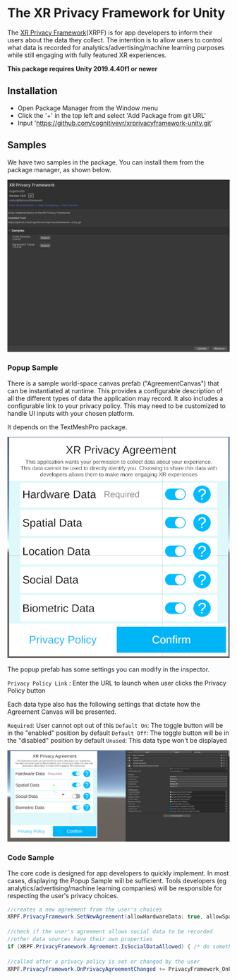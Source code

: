 The XR Privacy Framework for Unity
=========
The [XR Privacy Framework](https://github.com/CognitiveVR/xrprivacyframework)(XRPF) is for app developers to inform their users about the data they collect. The intention is to allow users to control what data is recorded for analytics/advertising/machine learning purposes while still engaging with fully featured XR experiences.

**This package requires Unity 2019.4.40f1 or newer**

## Installation

* Open Package Manager from the Window menu
* Click the '+' in the top left and select 'Add Package from git URL'
* Input 'https://github.com/cognitivevr/xrprivacyframework-unity.git'

## Samples

We have two samples in the package. You can install them from the package manager, as shown below.

![XRPF Samples](res/XRPFPackage.png)

### Popup Sample

There is a sample world-space canvas prefab ("AgreementCanvas") that can be instantiated at runtime. This provides a configurable description of all the different types of data the application may record. It also includes a configurable link to your privacy policy. This may need to be customized to handle UI inputs with your chosen platform.

It depends on the TextMeshPro package.

![Agreement Popup](res/UnityXRPFAgreement.png)

The popup prefab has some settings you can modify in the inspector. 

`Privacy Policy Link` : Enter the URL to launch when user clicks the Privacy Policy button

Each data type also has the following settings that dictate how the Agreement Canvas will be presented.

`Required`: User cannot opt out of this
`Default On`: The toggle button will be in the "enabled" position by default
`Default Off`: The toggle button will be in the "disabled" position by default
`Unused`: This data type won't be displayed

![Agreement Details](res/AgreementDetails.png)


### Code Sample

The core code is designed for app developers to quickly implement. In most cases, displaying the Popup Sample will be sufficient. Tools developers (eg analytics/advertising/machine learning companies) will be responsible for respecting the user's privacy choices.

```csharp
//creates a new agreement from the user's choices
XRPF.PrivacyFramework.SetNewAgreement(allowHardwareData: true, allowSpatialData: true, allowLocationData: true, allowSocialData: true, allowBioData: true);

//check if the user's agreement allows social data to be recorded
//other data sources have their own properties
if (XRPF.PrivacyFramework.Agreement.IsSocialDataAllowed) { /* do something */ }

//called after a privacy policy is set or changed by the user
XRPF.PrivacyFramework.OnPrivacyAgreementChanged += PrivacyFramework_OnPrivacyAgreementChanged;
```
